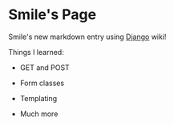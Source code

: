 # Smile's Page
Smile's new markdown entry using [Django](/wiki/Django) wiki!
Things I learned:
* GET and POST
* Form classes
* Templating
* Much more